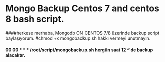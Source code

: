 # Mongo Backup Centos 7 and centos 8 bash script.
####herkese merhaba, Mongodb ON CENTOS 7/8 üzerinde backup script baylaşıyorum.
#chmod +x mongobackup.sh hakkı vermeyi unutmayın.
#### 00 00 * * * /root/script/mongobackup.sh hergün saat 12 ^'de backup alacaktır.
